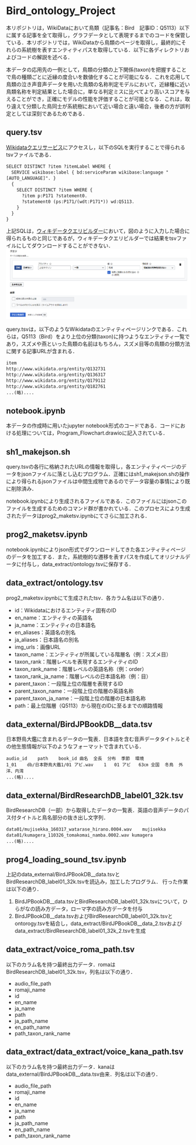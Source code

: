 # Bird_ontology_Project

本リポジトリは，WikiDataにおいて鳥類（記事名：Bird　記事ID：Q5113）以下に属する記事を全て取得し，グラフデータとして表現するまでのコードを保管している．本リポジトリでは，WikiDataから鳥類のページを取得し，最終的にそれらの系統樹を表すエンティティパスを取得している．以下に各ディレクトリおよびコードの解説を述べる．

本データの応用先の一例として，鳥類の分類の上下関係(taxon)を把握することで鳥の種類ごとに近縁の度合いを数値化することが可能になる．これを応用して鳥類の泣き声音声データを用いた鳥類の名称判定モデルにおいて，近縁種に近い鳥類名称を判定結果とした場合に，単なる判定ミスに比べてより高いスコアを与えることができ，正確にモデルの性能を評価することが可能となる．これは，取り違えて分類した鳥同士が系統樹において近い場合と遠い場合，後者の方が誤判定としては深刻であるためである．

## query.tsv 

[Wikidataクエリサービス](https://query.wikidata.org/)にアクセスし，以下のSQLを実行することで得られるtsvファイルである．

```
SELECT DISTINCT ?item ?itemLabel WHERE {
  SERVICE wikibase:label { bd:serviceParam wikibase:language "[AUTO_LANGUAGE]". }
  {
    SELECT DISTINCT ?item WHERE {
      ?item p:P171 ?statement0.
      ?statement0 (ps:P171/(wdt:P171*)) wd:Q5113.
    }
  }
}
```
上記SQLは，[ウィキデータクエリビルダー](https://query.wikidata.org/querybuilder/?uselang=ja)において，図のように入力した場合に得られるものと同じであるが，ウィキデータクエリビルダーでは結果をtsvファイルにしてダウンロードすることができない．
![image](README_img/wikidata_query_gui.png)


query.tsvは，以下のようなWikidataのエンティティページリンクである．これらは，Q5113（Bird）をより上位の分類(taxon)に持つようなエンティティ一覧であり，スズメや燕といった鳥類の名前はもちろん，スズメ目等の鳥類の分類方法に関する記事URLが含まれる．

```
item
http://www.wikidata.org/entity/Q132731
http://www.wikidata.org/entity/Q136317
http://www.wikidata.org/entity/Q179112
http://www.wikidata.org/entity/Q182761
...(略)....
```

## notebook.ipynb
本データの作成時に用いたjupyter notebook形式のコードである．コードにおける処理については，Program_Flowchart.drawioに記入されている．

## sh1_makejson.sh
query.tsvの各行に格納されたURLの情報を取得し，各エンティティページのデータをjsonファイルに落とし込むプログラム．正確にはsh1_makejson.shの操作により得られるjsonファイルは中間生成物であるのでデータ容量の事情により既に削除済み．

notebook.ipynbにより生成されるファイルである．このファイルにはjsonこのファイルを生成するためのコマンド群が書かれている．このプロセスにより生成されたデータはprog2_maketsv.ipynbにてさらに加工される．

## prog2_maketsv.ipynb
notebook.ipynbによりjson形式でダウンロードしてきた各エンティティページのデータを加工する．また，系統樹的な遷移を表すパスを作成してオリジナルデータに付与し，data_extract/ontology.tsvに保存する．

## data_extract/ontology.tsv
prog2_maketsv.ipynbにて生成されたtsv．各カラム名は以下の通り．

+  id：Wikidataにおけるエンティティ固有のID
+  en_name：エンティティの英語名
+  ja_name：エンティティの日本語名
+  en_aliases：英語名の別名
+  ja_aliases：日本語名の別名
+  img_urls：画像URL
+  taxon_name：エンティティが所属している階層名（例：スズメ目）
+  taxon_rank：階層レベルを表現するエンティティのID
+  taxon_rank_name：階層レベルの英語名称（例：order）
+  taxon_rank_ja_name：階層レベルの日本語名称（例：目）
+  parent_taxon：一段階上位の階層を表現するID
+  parent_taxon_name：一段階上位の階層の英語名称
+  parent_taxon_ja_name：一段階上位の階層の日本語名称
+  path：最上位階層（Q5113）から現在のIDに至るまでの順路情報

## data_external/BirdJPBookDB__data.tsv
日本野鳥大鑑に含まれるデータの一覧表．日本語を含む音声データタイトルとその他生態情報が以下のようなフォーマットで含まれている．
```
audio_id	path	book_id	曲名	全長	分布	季節	環境
1_01	db/日本野鳥大鑑1/01 アビ.wav	1	01 アビ	63㎝	全国	冬鳥	外洋、内湾
...(略)....
```

## data_external/BirdResearchDB_label01_32k.tsv
BirdResearchDB（一部）から取得したデータの一覧表．英語の音声データのパス付タイトルと鳥名部分の抜き出し文字列．
```
data01/mujisekka_160317_watarase_hirano.0004.wav	mujisekka
data01/kumagera_110326_tomakomai_namba.0002.wav	kumagera
...(略)....
```

## prog4_loading_sound_tsv.ipynb
上記のdata_external/BirdJPBookDB__data.tsvとBirdResearchDB_label01_32k.tsvを読込み，加工したプログラム．
行った作業は以下の通り．
1. BirdJPBookDB__data.tsvとBirdResearchDB_label01_32k.tsvについて，ひらがなの読み方データ，ローマ字の読み方データを付与
2. BirdJPBookDB__data.tsvおよびBirdResearchDB_label01_32k.tsvとontorogy.tsvを結合し，data_extract/BirdJPBookDB__data_2.tsvおよびdata_extract/BirdResearchDB_label01_32k_2.tsvを生成

## data_extract/voice_roma_path.tsv
以下のカラム名を持つ最終出力データ．romaはBirdResearchDB_label01_32k.tsv，列名は以下の通り．
+  audio_file_path
+  romaji_name
+  id
+  en_name
+  ja_name
+  path
+  ja_path_name
+  en_path_name
+  path_taxon_rank_name

## data_extract/data_extract/voice_kana_path.tsv
以下のカラム名を持つ最終出力データ．kanaはdata_external/BirdJPBookDB__data.tsv由来．列名は以下の通り．
+  audio_file_path
+  romaji_name
+  id
+  en_name
+  ja_name
+  path
+  ja_path_name
+  en_path_name
+  path_taxon_rank_name
